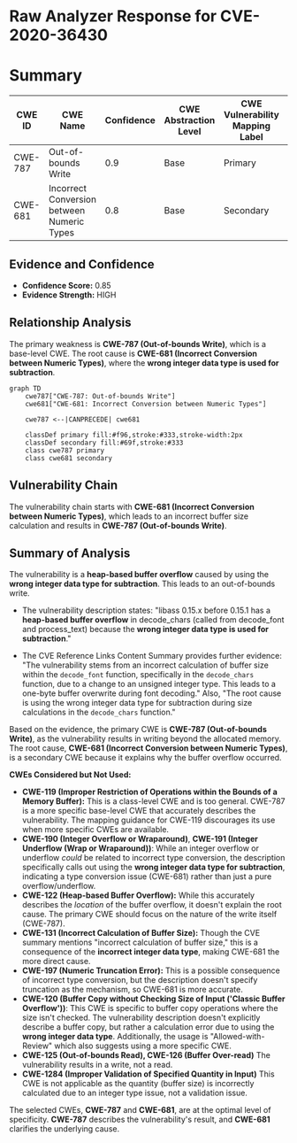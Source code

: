 # Raw Analyzer Response for CVE-2020-36430

# Summary
| CWE ID | CWE Name | Confidence | CWE Abstraction Level | CWE Vulnerability Mapping Label | CWE-Vulnerability Mapping Notes |
|---|---|---|---|---|---|
| CWE-787 | Out-of-bounds Write | 0.9 | Base | Primary | Allowed |
| CWE-681 | Incorrect Conversion between Numeric Types | 0.8 | Base | Secondary | Allowed |

## Evidence and Confidence

*   **Confidence Score:** 0.85
*   **Evidence Strength:** HIGH

## Relationship Analysis
The primary weakness is **CWE-787 (Out-of-bounds Write)**, which is a base-level CWE. The root cause is **CWE-681 (Incorrect Conversion between Numeric Types)**, where the **wrong integer data type is used for subtraction**.

```mermaid
graph TD
    cwe787["CWE-787: Out-of-bounds Write"]
    cwe681["CWE-681: Incorrect Conversion between Numeric Types"]

    cwe787 <--|CANPRECEDE| cwe681

    classDef primary fill:#f96,stroke:#333,stroke-width:2px
    classDef secondary fill:#69f,stroke:#333
    class cwe787 primary
    class cwe681 secondary
```

## Vulnerability Chain
The vulnerability chain starts with **CWE-681 (Incorrect Conversion between Numeric Types)**, which leads to an incorrect buffer size calculation and results in **CWE-787 (Out-of-bounds Write)**.

## Summary of Analysis
The vulnerability is a **heap-based buffer overflow** caused by using the **wrong integer data type for subtraction**. This leads to an out-of-bounds write.

*   The vulnerability description states: "libass 0.15.x before 0.15.1 has a **heap-based buffer overflow** in decode_chars (called from decode_font and process_text) because the **wrong integer data type is used for subtraction**."

*   The CVE Reference Links Content Summary provides further evidence: "The vulnerability stems from an incorrect calculation of buffer size within the `decode_font` function, specifically in the `decode_chars` function, due to a change to an unsigned integer type. This leads to a one-byte buffer overwrite during font decoding." Also, "The root cause is using the wrong integer data type for subtraction during size calculations in the `decode_chars` function."

Based on the evidence, the primary CWE is **CWE-787 (Out-of-bounds Write)**, as the vulnerability results in writing beyond the allocated memory. The root cause, **CWE-681 (Incorrect Conversion between Numeric Types)**, is a secondary CWE because it explains why the buffer overflow occurred.

**CWEs Considered but Not Used:**

*   **CWE-119 (Improper Restriction of Operations within the Bounds of a Memory Buffer):** This is a class-level CWE and is too general. CWE-787 is a more specific base-level CWE that accurately describes the vulnerability. The mapping guidance for CWE-119 discourages its use when more specific CWEs are available.
*   **CWE-190 (Integer Overflow or Wraparound)**, **CWE-191 (Integer Underflow (Wrap or Wraparound))**: While an integer overflow or underflow *could* be related to incorrect type conversion, the description specifically calls out using the **wrong integer data type for subtraction**, indicating a type conversion issue (CWE-681) rather than just a pure overflow/underflow.
*   **CWE-122 (Heap-based Buffer Overflow):** While this accurately describes the *location* of the buffer overflow, it doesn't explain the root cause. The primary CWE should focus on the nature of the write itself (CWE-787).
*   **CWE-131 (Incorrect Calculation of Buffer Size):** Though the CVE summary mentions "incorrect calculation of buffer size," this is a consequence of the **incorrect integer data type**, making CWE-681 the more direct cause.
*   **CWE-197 (Numeric Truncation Error):** This is a possible consequence of incorrect type conversion, but the description doesn't specify truncation as the mechanism, so CWE-681 is more accurate.
*   **CWE-120 (Buffer Copy without Checking Size of Input ('Classic Buffer Overflow'))**: This CWE is specific to buffer copy operations where the size isn't checked. The vulnerability description doesn't explicitly describe a buffer copy, but rather a calculation error due to using the **wrong integer data type**. Additionally, the usage is "Allowed-with-Review" which also suggests using a more specific CWE.
*   **CWE-125 (Out-of-bounds Read), CWE-126 (Buffer Over-read)** The vulnerability results in a write, not a read.
*   **CWE-1284 (Improper Validation of Specified Quantity in Input)** This CWE is not applicable as the quantity (buffer size) is incorrectly calculated due to an integer type issue, not a validation issue.

The selected CWEs, **CWE-787** and **CWE-681**, are at the optimal level of specificity. **CWE-787** describes the vulnerability's result, and **CWE-681** clarifies the underlying cause.